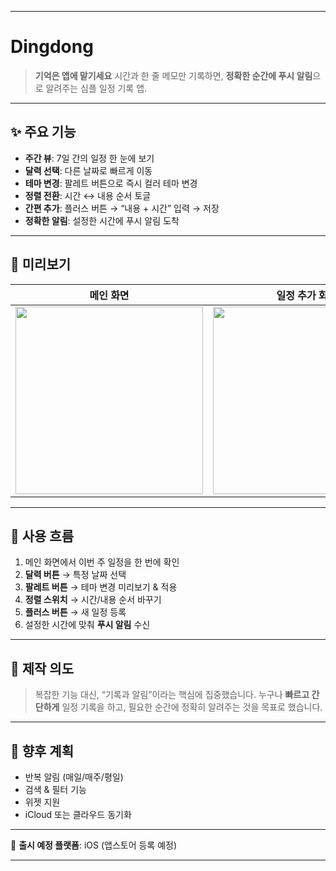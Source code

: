 
---

# Dingdong

> **기억은 앱에 맡기세요**
> 시간과 한 줄 메모만 기록하면, **정확한 순간에 푸시 알림**으로 알려주는 심플 일정 기록 앱.

---

## ✨ 주요 기능

* **주간 뷰**: 7일 간의 일정 한 눈에 보기
* **달력 선택**: 다른 날짜로 빠르게 이동
* **테마 변경**: 팔레트 버튼으로 즉시 컬러 테마 변경
* **정렬 전환**: 시간 ↔ 내용 순서 토글
* **간편 추가**: 플러스 버튼 → “내용 + 시간” 입력 → 저장
* **정확한 알림**: 설정한 시간에 푸시 알림 도착

---

## 📸 미리보기

| 메인 화면 | 일정 추가 화면 | 테마 변경 화면 |
| --- | --- | --- |
| <img src="https://github.com/user-attachments/assets/760e66ff-2583-4153-9f41-658013fac5e2" width="300" /> | <img src="https://github.com/user-attachments/assets/98fbfd87-072f-4b07-83eb-e2d284cfb2f4" width="300" /> | <img src="https://github.com/user-attachments/assets/cec0c920-5062-4ec5-ba15-ce7041ad6fbe" width="300" /> |


---

## 🧭 사용 흐름

1. 메인 화면에서 이번 주 일정을 한 번에 확인
2. **달력 버튼** → 특정 날짜 선택
3. **팔레트 버튼** → 테마 변경 미리보기 & 적용
4. **정렬 스위치** → 시간/내용 순서 바꾸기
5. **플러스 버튼** → 새 일정 등록
6. 설정한 시간에 맞춰 **푸시 알림** 수신

---

## 🎯 제작 의도

> 복잡한 기능 대신, “기록과 알림”이라는 핵심에 집중했습니다.
> 누구나 **빠르고 간단하게** 일정 기록을 하고,
> 필요한 순간에 정확히 알려주는 것을 목표로 했습니다.

---

## 📌 향후 계획

* 반복 알림 (매일/매주/평일)
* 검색 & 필터 기능
* 위젯 지원
* iCloud 또는 클라우드 동기화

---

📍 **출시 예정 플랫폼**: iOS (앱스토어 등록 예정)

---
